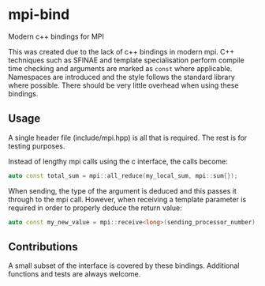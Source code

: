 # mpi-bind
Modern c++ bindings for MPI

This was created due to the lack of c++ bindings in modern mpi.  C++ techniques such as SFINAE and template specialisation perform compile time checking and arguments are marked as `const` where applicable.  Namespaces are introduced and the style follows the standard library where possible.  There should be very little overhead when using these bindings.

## Usage

A single header file (include/mpi.hpp) is all that is required.  The rest is for testing purposes.

Instead of lengthy mpi calls using the c interface, the calls become:

```cpp
auto const total_sum = mpi::all_reduce(my_local_sum, mpi::sum{});
```

When sending, the type of the argument is deduced and this passes it through to the mpi call.  However, when receiving a template parameter is required in order to properly deduce the return value:

```cpp
auto const my_new_value = mpi::receive<long>(sending_processor_number);
```

## Contributions

A small subset of the interface is covered by these bindings.  Additional functions and tests are always welcome.

